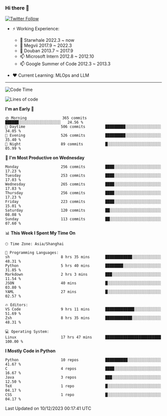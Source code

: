 ### Hi there 👋

[![Twitter Follow](https://img.shields.io/twitter/follow/tianweidut?style=social)](https://twitter.com/tianweidut)

- ⚡ Working Experience:
  - 🔭 Starwhale 2022.3 ~ now
  - 🌱 Megvii 2017.9 ~ 2022.3
  - 🌱 Douban 2013.7 ~ 2017.9
  - 📫 Microsoft Intern 2012.8 ~ 2012.10
  - 📫 Google Summer of Code 2012.3 ~ 2013.3

- ❤️ Current Learning: MLOps and LLM

---
<!--START_SECTION:waka-->
![Code Time](http://img.shields.io/badge/Code%20Time-4%2C766%20hrs%2052%20mins-blue)

![Lines of code](https://img.shields.io/badge/From%20Hello%20World%20I%27ve%20Written-1.2%20million%20lines%20of%20code-blue)

**I'm an Early 🐤** 

```text
🌞 Morning                365 commits         ██████░░░░░░░░░░░░░░░░░░░   24.56 % 
🌆 Daytime                506 commits         █████████░░░░░░░░░░░░░░░░   34.05 % 
🌃 Evening                526 commits         █████████░░░░░░░░░░░░░░░░   35.40 % 
🌙 Night                  89 commits          █░░░░░░░░░░░░░░░░░░░░░░░░   05.99 % 
```
📅 **I'm Most Productive on Wednesday** 

```text
Monday                   256 commits         ████░░░░░░░░░░░░░░░░░░░░░   17.23 % 
Tuesday                  253 commits         ████░░░░░░░░░░░░░░░░░░░░░   17.03 % 
Wednesday                265 commits         ████░░░░░░░░░░░░░░░░░░░░░   17.83 % 
Thursday                 256 commits         ████░░░░░░░░░░░░░░░░░░░░░   17.23 % 
Friday                   223 commits         ████░░░░░░░░░░░░░░░░░░░░░   15.01 % 
Saturday                 120 commits         ██░░░░░░░░░░░░░░░░░░░░░░░   08.08 % 
Sunday                   113 commits         ██░░░░░░░░░░░░░░░░░░░░░░░   07.60 % 
```


📊 **This Week I Spent My Time On** 

```text
🕑︎ Time Zone: Asia/Shanghai

💬 Programming Languages: 
sh                       8 hrs 35 mins       ████████████░░░░░░░░░░░░░   48.31 % 
Python                   5 hrs 40 mins       ████████░░░░░░░░░░░░░░░░░   31.85 % 
Markdown                 2 hrs 3 mins        ███░░░░░░░░░░░░░░░░░░░░░░   11.54 % 
JSON                     40 mins             █░░░░░░░░░░░░░░░░░░░░░░░░   03.80 % 
YAML                     27 mins             █░░░░░░░░░░░░░░░░░░░░░░░░   02.57 % 

🔥 Editors: 
VS Code                  9 hrs 11 mins       █████████████░░░░░░░░░░░░   51.69 % 
Zsh                      8 hrs 35 mins       ████████████░░░░░░░░░░░░░   48.31 % 

💻 Operating System: 
Linux                    17 hrs 47 mins      █████████████████████████   100.00 % 
```

**I Mostly Code in Python** 

```text
Python                   10 repos            ██████████░░░░░░░░░░░░░░░   41.67 % 
C                        4 repos             ████░░░░░░░░░░░░░░░░░░░░░   16.67 % 
Java                     3 repos             ███░░░░░░░░░░░░░░░░░░░░░░   12.50 % 
TeX                      1 repo              █░░░░░░░░░░░░░░░░░░░░░░░░   04.17 % 
CSS                      1 repo              █░░░░░░░░░░░░░░░░░░░░░░░░   04.17 % 
```




 Last Updated on 10/12/2023 00:17:41 UTC
<!--END_SECTION:waka-->
